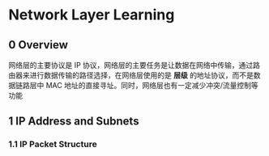 # Network Layer Learning

## 0 Overview

网络层的主要协议是 IP 协议，网络层的主要任务是让数据在网络中传输，通过路由器来进行数据传输的路径选择，在网络层使用的是 **层级** 的地址协议，而不是数据链路层中 MAC 地址的直接寻址。同时，网络层也有一定减少冲突/流量控制等功能

## 1 IP Address and Subnets

### 1.1 IP Packet Structure

